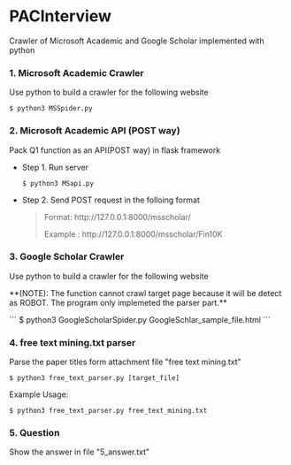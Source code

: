 # PACInterview
Crawler of Microsoft Academic and Google Scholar implemented with python
###  1. Microsoft Academic Crawler
Use python to build a crawler for the following website
```
$ python3 MSSpider.py
```

### 2. Microsoft Academic API (POST way)
Pack Q1 function as an API(POST way) in flask framework
- Step 1. Run server
    ```
    $ python3 MSapi.py
    ```
 - Step 2. Send POST request in the folloing format
    > <p>Format: http://127.0.0.1:8000/msscholar/<query></p>
    > <p>Example : http://127.0.0.1:8000/msscholar/Fin10K</p>
### 3. Google Scholar Crawler
<p>Use python to build a crawler for the following website</p>
<p>**(NOTE): The function cannot crawl target page because it will be detect as ROBOT. The program only implemeted the parser part.**</p>
```
$ python3 GoogleScholarSpider.py GoogleSchlar_sample_file.html
```

### 4. free text mining.txt parser
Parse the paper titles form attachment file "free text mining.txt"
```
$ python3 free_text_parser.py [target_file]
```
Example Usage:
```
$ python3 free_text_parser.py free_text_mining.txt
```

### 5. Question
Show the answer in file "5_answer.txt"
